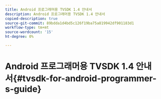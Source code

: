 ```yaml
---
title: Android 프로그래머용 TVSDK 1.4 안내서
description: Android 프로그래머용 TVSDK 1.4 안내서
copied-description: true
source-git-commit: 89bdda1d4bd5c126f19ba75a819942df901183d1
workflow-type: tm+mt
source-wordcount: '15'
ht-degree: 0%

---
```



# Android 프로그래머용 TVSDK 1.4 안내서{#tvsdk-for-android-programmer-s-guide}

